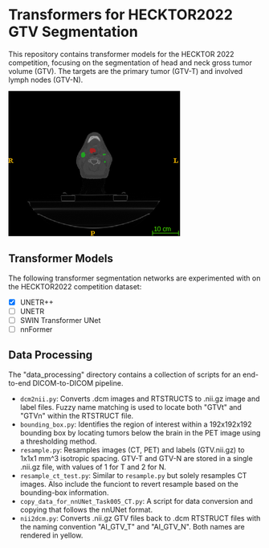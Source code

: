 # Transformers for HECKTOR2022 GTV Segmentation

This repository contains transformer models for the HECKTOR 2022 competition, focusing on the segmentation of head and neck gross tumor volume (GTV). The targets are the primary tumor (GTV-T) and involved lymph nodes (GTV-N).

![Segmetation of both GTV-T and GTV-N for head and neck cancer](sample.png)

## Transformer Models

The following transformer segmentation networks are experimented with on the HECKTOR2022 competition dataset:

- [x] UNETR++
- [ ] UNETR
- [ ] SWIN Transformer UNet
- [ ] nnFormer

## Data Processing

The "data_processing" directory contains a collection of scripts for an end-to-end DICOM-to-DICOM pipeline.

- `dcm2nii.py`: Converts .dcm images and RTSTRUCTS to .nii.gz image and label files. Fuzzy name matching is used to locate both "GTVt" and "GTVn" within the RTSTRUCT file.
- `bounding_box.py`: Identifies the region of interest within a 192x192x192 bounding box by locating tumors below the brain in the PET image using a thresholding method.
- `resample.py`: Resamples images (CT, PET) and labels (GTV.nii.gz) to 1x1x1 mm^3 isotropic spacing. GTV-T and GTV-N are stored in a single .nii.gz file, with values of 1 for T and 2 for N.
- `resample_ct_test.py`: Similar to `resample.py` but solely resamples CT images. Also include the funciont to revert resample based on the bounding-box information.
- `copy_data_for_nnUNet_Task005_CT.py`: A script for data conversion and copying that follows the nnUNet format.
- `nii2dcm.py`: Converts .nii.gz GTV files back to .dcm RTSTRUCT files with the naming convention "AI_GTV_T" and "AI_GTV_N". Both names are rendered in yellow.
